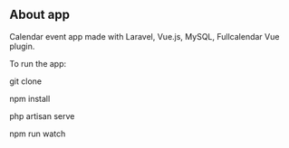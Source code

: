 ## About app

Calendar event app made with Laravel, Vue.js, MySQL, Fullcalendar Vue plugin.

To run the app:

git clone

npm install

php artisan serve

npm run watch
